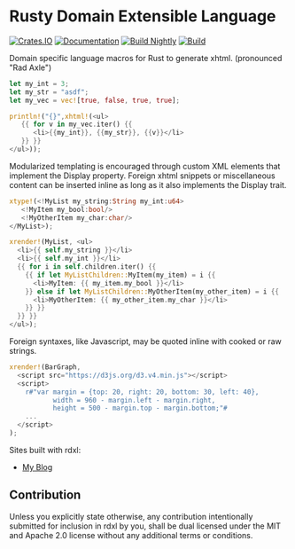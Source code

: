 Rusty Domain Extensible Language
================================

[![Crates.IO](https://img.shields.io/crates/v/rdxl.svg)](https://crates.rs/crates/rdxl)
[![Documentation](https://img.shields.io/badge/api-rustdoc-blue.svg)](https://andrew-johnson-4.github.io/rdxl/)
[![Build Nightly](https://github.com/andrew-johnson-4/rdxl/workflows/BuildNightly/badge.svg)](https://github.com/andrew-johnson-4/rdxl)
[![Build](https://github.com/andrew-johnson-4/rdxl/workflows/Build/badge.svg)](https://github.com/andrew-johnson-4/rdxl)

Domain specific language macros for Rust to generate xhtml. (pronounced "Rad Axle")

```rust
let my_int = 3;
let my_str = "asdf";
let my_vec = vec![true, false, true, true];

println!("{}",xhtml!(<ul>
   {{ for v in my_vec.iter() {{
      <li>{{my_int}}, {{my_str}}, {{v}}</li>
   }} }}
</ul>));
```

Modularized templating is encouraged through custom XML elements that implement the Display property.
Foreign xhtml snippets or miscellaneous content can be inserted inline as long as it also implements
the Display trait.

```rust
xtype!(<!MyList my_string:String my_int:u64>
   <!MyItem my_bool:bool/>
   <!MyOtherItem my_char:char/>
</MyList>);

xrender!(MyList, <ul>
  <li>{{ self.my_string }}</li>
  <li>{{ self.my_int }}</li>
  {{ for i in self.children.iter() {{
    {{ if let MyListChildren::MyItem(my_item) = i {{
      <li>MyItem: {{ my_item.my_bool }}</li>
    }} else if let MyListChildren::MyOtherItem(my_other_item) = i {{
      <li>MyOtherItem: {{ my_other_item.my_char }}</li>
    }} }}
  }} }}
</ul>);
```

Foreign syntaxes, like Javascript, may be quoted inline with cooked or raw strings.

```rust
xrender!(BarGraph,
  <script src="https://d3js.org/d3.v4.min.js"></script>
  <script>
    r#"var margin = {top: 20, right: 20, bottom: 30, left: 40},
           width = 960 - margin.left - margin.right,
           height = 500 - margin.top - margin.bottom;"#
    ...
  </script>
);
```

Sites built with rdxl:
- [My Blog](https://www.subarctic.org)

## Contribution
Unless you explicitly state otherwise, any contribution intentionally submitted for inclusion in rdxl by you,
shall be dual licensed under the MIT and Apache 2.0 license without any additional terms or conditions.
